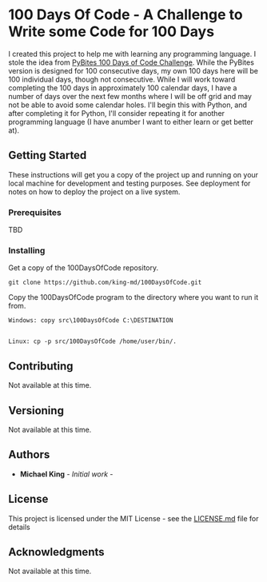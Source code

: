 # 100 Days Of Code - A Challenge to Write some Code for 100 Days

I created this project to help me with learning any programming language.
I stole the idea from [PyBites 100 Days of Code Challenge](https://github.com/pybites/100DaysOfCode).
While the PyBites version is designed for 100 consecutive days, my own 100 days here will be 100 individual days, though not consecutive.
While I will work toward completing the 100 days in approximately 100 calendar days, I have a number of days over the next few months where I will be off grid and may not be able to avoid some calendar holes.
I'll begin this with Python, and after completing it for Python, I'll consider repeating it for another programming language (I have anumber I want to either learn or get better at).

## Getting Started

These instructions will get you a copy of the project up and running on your local machine for development and testing purposes. See deployment for notes on how to deploy the project on a live system.

### Prerequisites

TBD

### Installing

Get a copy of the 100DaysOfCode repository.

```
git clone https://github.com/king-md/100DaysOfCode.git
```

Copy the 100DaysOfCode program to the directory where you want to run it from.

```
Windows: copy src\100DaysOfCode C:\DESTINATION


Linux: cp -p src/100DaysOfCode /home/user/bin/.
```


## Contributing

Not available at this time.

## Versioning

Not available at this time.

## Authors

* **Michael King** - *Initial work* - 

## License

This project is licensed under the MIT License - see the [LICENSE.md](LICENSE.md) file for details

## Acknowledgments

Not available at this time.
